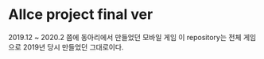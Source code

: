 # AlIce project final ver
 2019.12 ~ 2020.2 쯤에 동아리에서 만들었던 모바일 게임
 이 repository는 전체 게임으로 2019년 당시 만들었던 그대로이다.
